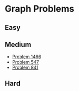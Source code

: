 # Graph Problems

## Easy

## Medium
- [Problem 1466](../problems/1466_reorder_routes_to_make_all_paths_lead_to_the_city_zero/README.md)
- [Problem 547](../problems/547_number_of_provinces/README.md)
- [Problem 841](../problems/841_keys_and_rooms/README.md)

## Hard

